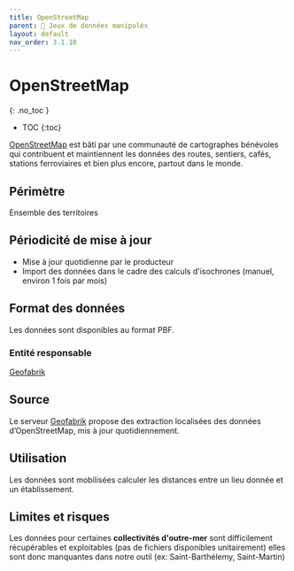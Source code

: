 ```yaml
---
title: OpenStreetMap
parent: 🧩 Jeux de données manipulés
layout: default
nav_order: 3.1.10
---
```


# OpenStreetMap
{: .no_toc }

- TOC
{:toc}

[OpenStreetMap](https://www.openstreetmap.org/about) est bâti par une communauté de cartographes bénévoles qui contribuent et maintiennent les données des routes, sentiers, cafés, stations ferroviaires et bien plus encore, partout dans le monde.

## Périmètre

Ensemble des territoires

## Périodicité de mise à jour

- Mise à jour quotidienne par le producteur
- Import des données dans le cadre des calculs d'isochrones (manuel, environ 1 fois par mois)

## Format des données

Les données sont disponibles au format PBF.

### Entité responsable

[Geofabrik](https://download.geofabrik.de/)

## Source

Le serveur [Geofabrik](https://download.geofabrik.de/) propose des extraction localisées des données d’OpenStreetMap, mis à jour quotidiennement.

## Utilisation

Les données sont mobilisées calculer les distances entre un lieu donnée et un établissement.

## Limites et risques

Les données pour certaines **collectivités d'outre-mer** sont difficilement récupérables et exploitables (pas de fichiers disponibles unitairement) elles sont donc manquantes dans notre outil (ex: Saint-Barthélemy, Saint-Martin)